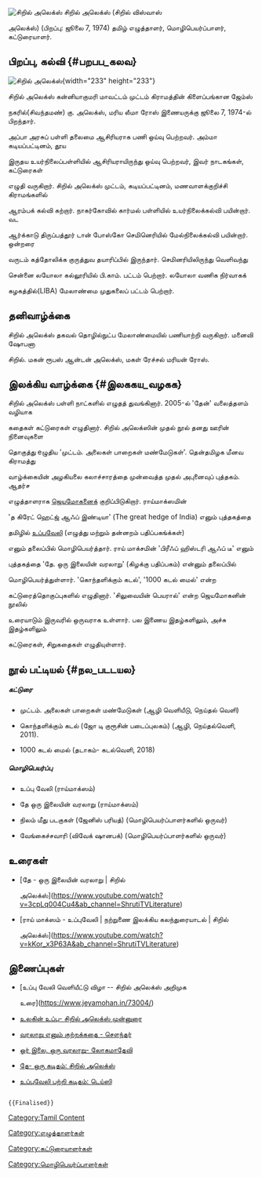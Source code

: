 ![சிறில் அலெக்ஸ்](சிறில்_அலெக்ஸ்.jpg "சிறில் அலெக்ஸ்") சிறில் அலெக்ஸ் (சிறில் விஸ்வாஸ்
அலெக்ஸ்) (பிறப்பு: ஜூலை 7, 1974) தமிழ் எழுத்தாளர், மொழிபெயர்ப்பாளர், கட்டுரையாளர்.

## பிறப்பு, கல்வி {#பறபப_கலவ}

![சிறில் அலெக்ஸ்](சிறில்_அலெக்ஸ்2.jpg "சிறில் அலெக்ஸ்"){width="233" height="233"}
சிறில் அலெக்ஸ் கன்னியாகுமரி மாவட்டம் முட்டம் கிராமத்தின் கிளைப்பங்கான ஜேம்ஸ்
நகரில்(சிவந்தமண்) கு. அலெக்ஸ், மரிய லீமா ரோஸ் இணையருக்கு ஜூலை 7, 1974-ல் பிறந்தார்.
அப்பா அரசுப் பள்ளி தலைமை ஆசிரியராக பணி ஒய்வு பெற்றவர். அம்மா கடியப்பட்டினம், தூய
இருதய உயர்நிலைப்பள்ளியில் ஆசிரியராயிருந்து ஒய்வு பெற்றவர், இவர் நாடகங்கள், கட்டுரைகள்
எழுதி வருகிறார். சிறில் அலெக்ஸ் முட்டம், கடியப்பட்டினம், மணவாளக்குறிச்சி கிராமங்களில்
ஆரம்பக் கல்வி கற்றார். நாகர்கோவில் கார்மல் பள்ளியில் உயர்நிலைக்கல்வி பயின்றார். வட
ஆர்க்காடு திருப்பத்தூர் டான் போஸ்கோ செமினெரியில் மேல்நிலைக்கல்வி பயின்றார். ஒன்றரை
வருடம் கத்தோலிக்க குருத்துவ தயாரிப்பில் இருந்தார். செமினரியிலிருந்து வெளிவந்து
சென்னை லயோலா கல்லூரியில் பி.காம். பட்டம் பெற்றார். லயோலா வணிக நிர்வாகக்
கழகத்தில்(LIBA) மேலாண்மை முதுகலைப் பட்டம் பெற்றார்.

## தனிவாழ்க்கை

சிறில் அலெக்ஸ் தகவல் தொழில்நுட்ப மேலாண்மையில் பணியாற்றி வருகிறார். மனைவி ஷோபனா
சிறில். மகன் ரூபஸ் ஆன்டன் அலெக்ஸ், மகள் ரேச்சல் மரியன் ரோஸ்.

## இலக்கிய வாழ்க்கை {#இலககய_வழகக}

சிறில் அலெக்ஸ் பள்ளி நாட்களில் எழுதத் துவங்கினார். 2005-ல் \'தேன்\' வலைத்தளம் வழியாக
கதைகள் கட்டுரைகள் எழுதினார். சிறில் அலெக்ஸின் முதல் நூல் தனது ஊரின் நினைவுகளை
தொகுத்து eழுதிய \'முட்டம். அலைகள் பாறைகள் மண்மேடுகள்\'. தென்தமிழக மீனவ கிராமத்து
வாழ்க்கையின் அழகியலை கலாச்சாரத்தை முன்வைத்த முதல் அபுனைவுப் புத்தகம்‌. ஆதர்ச
எழுத்தாளராக [ஜெயமோகனைக](ஜெயமோகன் "wikilink")் குறிப்பிடுகிறார். ராய்மாக்ஸமின்
\'த கிரேட் ஹெட்ஜ் ஆஃப் இண்டியா\' (The great hedge of India) எனும் புத்தகத்தை
தமிழில் [உப்புவேலி](உப்பு_வேலி "wikilink") (எழுத்து மற்றும் தன்னறம் பதிப்பகங்க்கள்)
எனும் தலைப்பில் மொழிபெயர்த்தார். ராய் மாக்சமின் \'பிரீஃப் ஹிஸ்டரி ஆஃப் டீ\' எனும்
புத்தகத்தை \'தே. ஒரு இலையின் வரலாறு\' (கிழக்கு பதிப்பகம்) என்னும் தலைப்பில்
மொழிபெயர்த்துள்ளார். \'கொந்தளிக்கும் கடல்\', \'1000 கடல் மைல்\' என்ற
கட்டுரைத்தொகுப்புகளில் எழுதினார். \'சிலுவையின் பெயரால்\' என்ற ஜெயமோகனின் நூலில்
உரையாடும் இருவரில் ஒருவராக உள்ளார். பல இணைய இதழ்களிலும், அச்சு இதழ்களிலும்
கட்டுரைகள், சிறுகதைகள் எழுதியுள்ளார்.

## நூல் பட்டியல் {#நல_படடயல}

##### கட்டுரை

-   முட்டம். அலைகள் பாறைகள் மண்மேடுகள் (ஆழி வெளியீடு, நெய்தல் வெளி)
-   கொந்தளிக்கும் கடல் (ஜோ டி குரூசின் படைப்புலகம்) (ஆழி, நெய்தல்வெளி, 2011).
-   1000 கடல் மைல் (தடாகம்- கடல்வெளி, 2018)

##### மொழிபெயர்ப்பு

-   உப்பு வேலி (ராய்மாக்ஸம்)
-   தே ஒரு இலையின் வரலாறு (ராய்மாக்ஸம்)
-   நிலம் மீது படகுகள் (ஜேனிஸ் பரியத்) (மொழிபெயர்ப்பாளர்களில் ஒருவர்)
-   வேங்கைச்சவாரி (விவேக் ஷானபக்) (மொழிபெயர்ப்பாளர்களில் ஒருவர்)

## உரைகள்

-   [தே - ஒரு இலையின் வரலாறு \| சிறில்
    அலெக்ஸ்](https://www.youtube.com/watch?v=3cpLq004Cu4&ab_channel=ShrutiTVLiterature)
-   [ராய் மாக்ஸம் - உப்புவேலி \| நற்றுணை இலக்கிய கலந்துரையாடல் \| சிறில்
    அலெக்ஸ்](https://www.youtube.com/watch?v=kKor_x3P63A&ab_channel=ShrutiTVLiterature)

## இணைப்புகள்

-   [உப்பு வேலி வெளியீட்டு விழா -- சிறில் அலெக்ஸ் அறிமுக
    உரை](https://www.jeyamohan.in/73004/)
-   [உலகின் உப்பு- சிறில் அலெக்ஸ் முன்னுரை](https://www.jeyamohan.in/72354/)
-   [வரலாறு எனும் குற்றக்கதை - சௌந்தர்](https://www.jeyamohan.in/160418/)
-   [ஓர் இலை, ஒரு வரலாறு- லோகமாதேவி](https://www.jeyamohan.in/148215/)
-   [தே- ஒரு கடிதம்: சிறில் அலெக்ஸ்](https://www.jeyamohan.in/162233/)
-   [உப்புவேலி பற்றி கடிதம்: டெய்ஸி](https://www.jeyamohan.in/161782/)

```{=mediawiki}
{{Finalised}}
```
[Category:Tamil Content](Category:Tamil_Content "wikilink")
[Category:எழுத்தாளர்கள்](Category:எழுத்தாளர்கள் "wikilink")
[Category:கட்டுரையாளர்கள்](Category:கட்டுரையாளர்கள் "wikilink")
[Category:மொழிபெயர்ப்பாளர்கள்](Category:மொழிபெயர்ப்பாளர்கள் "wikilink")
